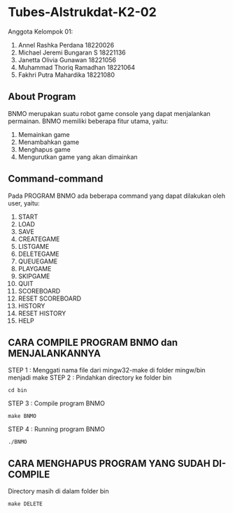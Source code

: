 # Tubes-Alstrukdat-K2-02
Anggota Kelompok 01:
1. Annel Rashka Perdana		    		18220026 
2. Michael Jeremi Bungaran S			18221136 
3. Janetta Olivia Gunawan				18221056 
4. Muhammad Thoriq Ramadhan 			18221064 
5. Fakhri Putra Mahardika				18221080

## About Program
BNMO merupakan suatu robot game console yang dapat menjalankan permainan. BNMO memiliki beberapa fitur utama, yaitu:
1. Memainkan game
2. Menambahkan game
3. Menghapus game
4. Mengurutkan game yang akan dimainkan

## Command-command
Pada PROGRAM BNMO ada beberapa command yang dapat dilakukan oleh user, yaitu:
1. START
2. LOAD <filename>
3. SAVE <filename>
4. CREATEGAME
5. LISTGAME
6. DELETEGAME
7. QUEUEGAME
8. PLAYGAME
9. SKIPGAME <n>
10. QUIT
11. SCOREBOARD
12. RESET SCOREBOARD
13. HISTORY
14. RESET HISTORY <n>
15. HELP

## CARA COMPILE PROGRAM BNMO dan MENJALANKANNYA
STEP 1 : Menggati nama file dari mingw32-make di folder mingw/bin menjadi make
STEP 2 : Pindahkan directory ke folder bin
```
cd bin
```
STEP 3 : Compile program BNMO
```
make BNMO
```
STEP 4 : Running program BNMO
```
./BNMO
```

## CARA MENGHAPUS PROGRAM YANG SUDAH DI-COMPILE
Directory masih di dalam folder bin
```
make DELETE
```
